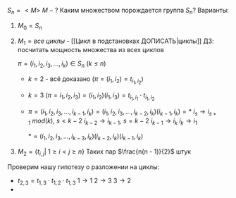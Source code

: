 $S_n = <M>$
$M - ?$
Каким множеством порождается группа $S_n$?
Варианты:
1) $M_0  = S_n$
2) $M_1 = {все \ циклы}$ - [[Цикл в подстановках ДОПИСАТЬ|циклы]]
ДЗ: посчитать мощность множества из всех циклов
	
	$\pi = (i_1, i_2, i_3, \dots, i_k) \in S_n \ (k \leq n)$
	- $k = 2$ - всё доказано ($\pi = (i_1, i_2) = t_{i_1, i_2}$)
	- $k = 3 \ (\pi = i_1, i_2, i_3) = (i_1, i_2) (i_1, i_3) = t_{i_1, i_1} \cdot t_{i_1, i_2}$
	- $\pi = (i_1, i_2, i_3, \dots, i_{k - 1}, i_k) = (i_1, i_2, i_3, \dots, i_{k - 2}, i_k)(i_{k - 1}, i_k) = *$
		$i_s \to i_{s + 1} \ mod(k), \ s < k - 2$
		$i_{k - 2} \to i_{k - 1}, \ s = k - 2$
		$i_{k - 1} \to i_k$
		$i_k \to i_1$
		
		$* = (i_1, i_2, i_3, \dots, i_{k - 3}, i_k)(i_{k - 2}, i_k)(i_{k - 1}, i_k)$
3) $M_2 = \{ t_{i, j}| \ 1 \geq i < j \geq n \}$
	Таких пар $\frac{n(n - 1)}{2}$ штук

Проверим нашу гипотезу о разложении на циклы:
- $t_{2, 3} = t_{1, 3} \cdot t_{1, 2} \cdot t_{1, 3}$
	$1 \to 1$
	$2 \to 3$
	$3 \to 2$
- 